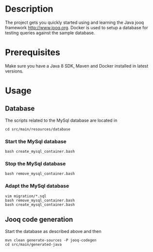 # Description
The project gets you quickly started using and learning the Java jooq framework http://www.jooq.org. Docker is used to setup a database for testing queries against the sample database.
# Prerequisites
Make sure you have a Java 8 SDK, Maven and Docker installed in latest versions.
# Usage
## Database
The scripts related to the MySql database are located in

    cd src/main/resources/database
### Start the MySql database
    bash create_mysql_container.bash
### Stop the MySql database
    bash remove_mysql_container.bash
### Adapt the MySql database
    vim migration/*.sql
    bash remove_mysql_container.bash
    bash create_mysql_container.bash
## Jooq code generation
Start the database as described above and then

    mvn clean generate-sources -P jooq-codegen
    cd src/main/generated-java